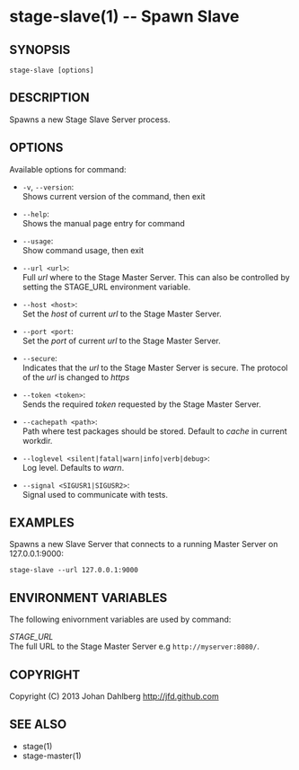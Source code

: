 stage-slave(1) -- Spawn Slave
=============================

## SYNOPSIS

    stage-slave [options]

## DESCRIPTION

Spawns a new Stage Slave Server process.

## OPTIONS

Available options for command:

* `-v`, `--version`:  
    Shows current version of the command, then exit

* `--help`:  
    Shows the manual page entry for command

* `--usage`:  
    Show command usage, then exit

* `--url <url>`:  
    Full _url_ where to the Stage Master Server. This can also be controlled by setting the STAGE_URL environment variable.

* `--host <host>`:  
    Set the _host_ of current _url_ to the Stage Master Server.

* `--port <port`:  
    Set the _port_ of current _url_ to the Stage Master Server.

* `--secure`:  
    Indicates that the _url_ to the Stage Master Server is secure. The protocol of the _url_ is changed to _https_

* `--token <token>`:  
    Sends the required _token_ requested by the Stage Master Server.

* `--cachepath <path>`:  
    Path where test packages should be stored. Default to _cache_ in current workdir.

* `--loglevel <silent|fatal|warn|info|verb|debug>`:  
    Log level. Defaults to _warn_.

* `--signal <SIGUSR1|SIGUSR2>`:  
    Signal used to communicate with tests.

## EXAMPLES

Spawns a new Slave Server that connects to a running Master Server on 127.0.0.1:9000:

    stage-slave --url 127.0.0.1:9000

## ENVIRONMENT VARIABLES

The following enivornment variables are used by command:

  *STAGE_URL*  
  The full URL to the Stage Master Server e.g `http://myserver:8080/`.

## COPYRIGHT

Copyright (C) 2013 Johan Dahlberg <http://jfd.github.com>

## SEE ALSO

* stage(1)
* stage-master(1)